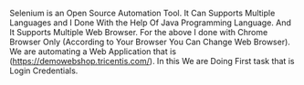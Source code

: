 Selenium is an Open Source Automation Tool. It Can Supports Multiple Languages and I Done With the Help Of Java Programming Language. And It Supports Multiple Web Browser.
For the above I done with Chrome Browser Only (According to Your Browser You Can Change Web Browser).
We are automating a Web Application that is (https://demowebshop.tricentis.com/).
In this We are Doing First task that is Login Credentials.
